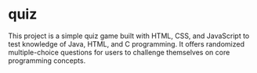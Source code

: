 # quiz
This project is a simple quiz game built with HTML, CSS, and JavaScript to test knowledge of Java, HTML, and C programming. It offers randomized multiple-choice questions for users to challenge themselves on core programming concepts.
